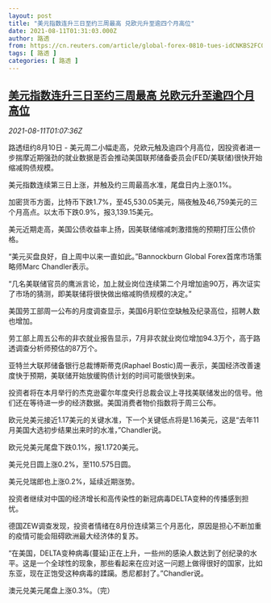 ```yaml
---
layout: post
title: "美元指数连升三日至约三周最高 兑欧元升至逾四个月高位"
date: 2021-08-11T01:31:03.000Z
author: 路透
from: https://cn.reuters.com/article/global-forex-0810-tues-idCNKBS2FC02F
tags: [ 路透 ]
categories: [ 路透 ]
---
```

<!--1628645463000-->
[美元指数连升三日至约三周最高 兑欧元升至逾四个月高位](https://cn.reuters.com/article/global-forex-0810-tues-idCNKBS2FC02F)
------

<div>
<div><i>2021-08-11T01:07:36Z</i></div><p>路透纽约8月10日 - 美元周二小幅走高，兑欧元触及逾四个月高位，因投资者进一步揣摩近期强劲的就业数据是否会推动美国联邦储备委员会(FED/美联储)很快开始缩减购债规模。</p><p>美元指数连续第三日上涨，并触及约三周最高水准，尾盘日内上涨0.1%。</p><p>加密货币方面，比特币下跌1.7%，至45,530.05美元，隔夜触及46,759美元的三个月高点。以太币下跌0.9%，报3,139.15美元。</p><p>美元近期走高，美国公债收益率上扬，因美联储缩减刺激措施的预期打压公债价格。</p><p>“美元买盘良好，自上周中以来一直如此。”Bannockburn Global Forex首席市场策略师Marc Chandler表示。</p><p>“几名美联储官员的鹰派言论，加上就业岗位连续第二个月增加逾90万，再次证实了市场的猜测，即美联储将很快做出缩减购债规模的决定。”</p><p>美国劳工部周一公布的月度调查显示，美国6月职位空缺触及纪录高位，招聘人数也增加。</p><p>劳工部上周五公布的非农就业报告显示，7月非农就业岗位增加94.3万个，高于路透调查分析师预估的87万个。</p><p>亚特兰大联邦储备银行总裁博斯蒂克(Raphael Bostic)周一表示，美国经济改善速度快于预期，美联储开始放缓购债计划的时间可能很快到来。</p><p>投资者将在本月举行的杰克逊霍尔年度央行总裁会议上寻找美联储发出的信号。他们还在等待进一步的经济数据。美国消费者物价指数将于周三公布。</p><p>欧元兑美元接近1.17美元的关键水准，下一个关键低点将是1.16美元，这是“去年11月美国大选初步结果出来时的水准，”Chandler说。</p><p>欧元兑美元尾盘下跌0.1%，报1.1720美元。</p><p>美元兑日圆上涨0.2%，至110.575日圆。</p><p>美元兑瑞郎也上涨0.2%，延续近期涨势。</p><p>投资者继续对中国的经济增长和高传染性的新冠病毒DELTA变种的传播感到担忧。</p><p>德国ZEW调查发现，投资者情绪在8月份连续第三个月恶化，原因是担心不断加重的疫情可能会阻碍欧洲最大经济体的复苏。</p><p>“在美国，DELTA变种病毒(蔓延)正在上升，一些州的感染人数达到了创纪录的水平。这是一个全球性的现象，那些看起来在应对这一问题上做得很好的国家，比如东亚，现在正饱受这种病毒的蹂躏。悉尼都封了。”Chandler说。</p><p>澳元兑美元尾盘上涨0.3%。（完）</p>
</div>
